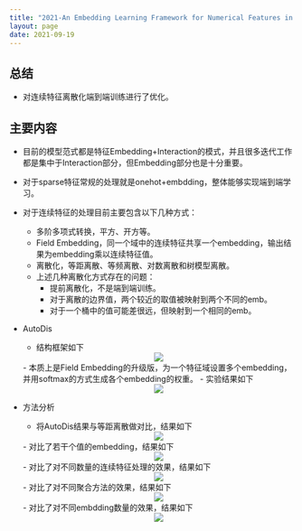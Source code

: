 ```yaml
---
title: "2021-An Embedding Learning Framework for Numerical Features in CTR Prediction"
layout: page
date: 2021-09-19
---
```


## 总结

- 对连续特征离散化端到端训练进行了优化。

## 主要内容

- 目前的模型范式都是特征Embedding+Interaction的模式，并且很多迭代工作都是集中于Interaction部分，但Embedding部分也是十分重要。

- 对于sparse特征常规的处理就是onehot+embdding，整体能够实现端到端学习。

- 对于连续特征的处理目前主要包含以下几种方式：
    - 多阶多项式转换，平方、开方等。
    - Field Embedding，同一个域中的连续特征共享一个embedding，输出结果为embedding乘以连续特征值。
    - 离散化，等距离散、等频离散、对数离散和树模型离散。
    - 上述几种离散化方式存在的问题：
        - 提前离散化，不是端到端训练。
        - 对于离散的边界值，两个较近的取值被映射到两个不同的emb。
        - 对于一个桶中的值可能差很远，但映射到一个相同的emb。
        
- AutoDis
    - 结构框架如下
    <div style="text-align: center"><img src="/wiki/attach/images/auto-dis-01.png" style="max-width:500px"></div>
    - 本质上是Field Embedding的升级版，为一个特征域设置多个embedding，并用softmax的方式生成各个embedding的权重。
    - 实验结果如下
    <div style="text-align: center"><img src="/wiki/attach/images/auto-dis-02.png" style="max-width:500px"></div>
    
- 方法分析
    - 将AutoDis结果与等距离散做对比，结果如下
    <div style="text-align: center"><img src="/wiki/attach/images/auto-dis-03.png" style="max-width:500px"></div>
    - 对比了若干个值的embedding，结果如下
    <div style="text-align: center"><img src="/wiki/attach/images/auto-dis-04.png" style="max-width:500px"></div>
    - 对比了对不同数量的连续特征处理的效果，结果如下
    <div style="text-align: center"><img src="/wiki/attach/images/auto-dis-05.png" style="max-width:500px"></div>
    - 对比了对不同聚合方法的效果，结果如下
    <div style="text-align: center"><img src="/wiki/attach/images/auto-dis-06.png" style="max-width:500px"></div>
    - 对比了对不同embdding数量的效果，结果如下
    <div style="text-align: center"><img src="/wiki/attach/images/auto-dis-07.png" style="max-width:500px"></div>



    

    